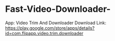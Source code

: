 # Fast-Video-Downloader-
App: Video Trim And Downloader Download Link:   https://play.google.com/store/apps/details?id=com.flipapp.video.trim.downloader
